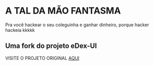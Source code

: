 
# A TAL DA MÃO FANTASMA
Pra você hackear o seu coleguinha e ganhar dinheiro, porque hacker hackeia kkkkk




## Uma fork do projeto eDex-UI

VISITE O PROJETO ORIGINAL [AQUI](https://github.com/GitSquared/edex-ui/)

